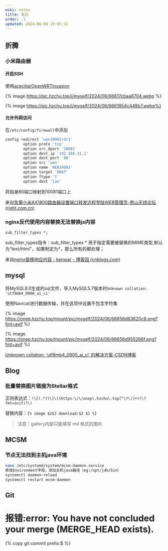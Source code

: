 ```yaml
---
wiki: notes
title: 笔记
order: -1
updated: 2024-06-06 19:05:32
---
```


## 折腾

### 小米路由器

#### 开启SSH

使用[acecilia/OpenWRTInvasion](https://github.com/acecilia/OpenWRTInvasion)

{% image https://pic.hzchu.top/i/myself/2024/06/66617cbaa8704.webp %}

{% image https://pic.hzchu.top/i/myself/2024/06/6661854c448b7.webp%}

#### 允许外网访问

在`/etc/config/firewall`中添加

```bash
config redirect 'wan10081rdr1'
        option proto 'tcp'
        option src_dport '10081'
        option dest_ip '192.168.31.1'
        option dest_port '80'
        option src 'wan'
        option name 'WEB10081'
        option target 'DNAT'
        option ftype '1'
        option dest 'lan'
```

将自身80端口映射到10081端口上

来自[急需小米AX1800路由器设置端口转发远程登陆WEB管理页-恩山无线论坛 (right.com.cn)](https://www.right.com.cn/forum/thread-4043354-1-1.html)

### nginx反代使用内容替换无法替换js内容

```nginx
sub_filter_types *;
```

sub_filter_types指令：sub_filter_types * 用于指定需要被替换的MIME类型,默认为“text/html”，如果制定为*，那么所有的都处理；

来自[nginx替换响应内容 - kenwar - 博客园 (cnblogs.com)](https://www.cnblogs.com/kenwar/p/8296508.html)

## mysql

将MySQL8.0生成的sql文件，导入MySQL5.7版本时`Unknown collation: 'utf8mb4_0900_ai_ci'`

使用Navicat进行数据传输，并在选项中设置不包含字符集

{% image https://onep.hzchu.top/mount/pic/myself/2024/06/66656d63620c6.png?fmt=avif %}

{% image https://onep.hzchu.top/mount/pic/myself/2024/06/66656d955266f.png?fmt=avif %}

[Unknown collation: ‘utf8mb4_0900_ai_ci‘ 的解决方案-CSDN博客](https://blog.csdn.net/weixin_45953673/article/details/124873321)

## Blog

### 批量替换图片链接为Stellar格式

正则表达式：`!\[(.*?)\]\((https:\/\/onep\.hzchu\.top[^\?\)]+)(\?fmt=avif)?\)`

替换内容：`{% image $2$3 download:$2 $1 %}`

> 注意：gallery内部只能填写 md 格式的图片

## MCSM

### 节点无法找到主机java环境

```bash
nano /etc/systemd/system/mcsm-daemon.service
修改Environment字段，添加主机java路径（eg:/opt/jdk/bin）
systemctl daemon-reload
systemctl restart mcsm-daemon
```

## Git

# 报错:error: You have not concluded your merge (MERGE_HEAD exists).

{% copy git commit prefix:$ %}

